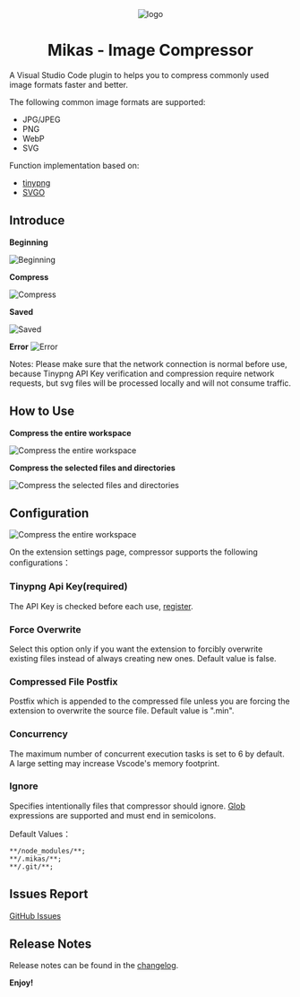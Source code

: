 <div align="center">
<img src="./assets/icon.png" alt="logo"/>
<h1>Mikas - Image Compressor</h1>
</div>

A Visual Studio Code plugin to helps you to compress commonly used image formats faster and better.

The following common image formats are supported:

- JPG/JPEG
- PNG
- WebP
- SVG

Function implementation based on:

- [tinypng](https://tinypng.com/)
- [SVGO](https://github.com/svg/svgo)

## Introduce

**Beginning**

![Beginning](doc/intro-1.png)

**Compress**

![Compress](doc/intro-2.png)

**Saved**

![Saved](doc/intro-3.png)

**Error**
![Error](doc/intro-4.png)

Notes: Please make sure that the network connection is normal before use, because Tinypng API Key verification and compression require network requests, but svg files will be processed locally and will not consume traffic.

## How to Use

**Compress the entire workspace**

![Compress the entire workspace](doc/intro-5.png)

**Compress the selected files and directories**

![Compress the selected files and directories](doc/intro-6.png)

## Configuration

![Compress the entire workspace](doc/intro-8.png)

On the extension settings page, compressor supports the following configurations：

### Tinypng Api Key(required)

The API Key is checked before each use, [register](https://tinypng.com/developers).

### Force Overwrite

Select this option only if you want the extension to forcibly overwrite existing files instead of always creating new ones. Default value is false.

### Compressed File Postfix

Postfix which is appended to the compressed file unless you are forcing the extension to overwrite the source file. Default value is ".min".

### Concurrency

The maximum number of concurrent execution tasks is set to 6 by default. A large setting may increase Vscode's memory footprint.

### Ignore

Specifies intentionally files that compressor should ignore. [Glob](<https://en.wikipedia.org/wiki/Glob_(programming)>) expressions are supported and must end in semicolons.

Default Values：

```
**/node_modules/**;
**/.mikas/**;
**/.git/**;
```

## Issues Report

[GitHub Issues](https://github.com/Jalen-Lee/Mikas/issues)

## Release Notes

Release notes can be found in the [changelog](https://github.com/Jalen-Lee/Mikas/blob/main/CHANGELOG.md).

**Enjoy!**
